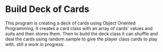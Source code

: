 # Build Deck of Cards

This program is creating a deck of cards using Object Oriented Programming. It creates a card class with an array of cards' values and suits and then stores them. Then to build the deck class it can shuffle and deal the cards using random.sample to give the player class cards to play with. still a work in progress.